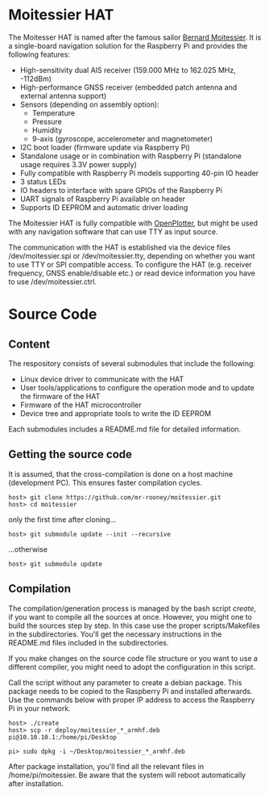 Moitessier HAT
==============

The Moitesser HAT is named after the famous sailor [Bernard Moitessier](https://en.wikipedia.org/wiki/Bernard_Moitessier).
It is a single-board navigation solution for the Raspberry Pi and provides the following features:
* High-sensitivity dual AIS receiver (159.000 MHz to 162.025 MHz, -112dBm)
* High-performance GNSS receiver (embedded patch antenna and external antenna support)
* Sensors (depending on assembly option):
  * Temperature
  * Pressure
  * Humidity
  * 9-axis (gyroscope, accelerometer and magnetometer)
* I2C boot loader (firmware update via Raspberry Pi)
* Standalone usage or in combination with Raspberry Pi (standalone usage requires 3.3V power supply)
* Fully compatible with Raspberry Pi models supporting 40-pin IO header
* 3 status LEDs
* IO headers to interface with spare GPIOs of the Raspberry Pi
* UART signals of Raspberry Pi available on header
* Supports ID EEPROM and automatic driver loading

The Moitessier HAT is fully compatible with [OpenPlotter](http://sailoog.com/openplotter), but might be used with any navigation 
software that can use TTY as input source.

The communication with the HAT is established via the device files /dev/moitessier.spi or /dev/moitessier.tty, depending 
on whether you want to use TTY or SPI compatible access.
To configure the HAT (e.g. receiver frequency, GNSS enable/disable etc.) or read device information you have to use 
/dev/moitessier.ctrl.


Source Code
===========

Content
-------

The respository consists of several submodules that include the following:
* Linux device driver to communicate with the HAT
* User tools/applications to configure the operation mode and to update the firmware of the HAT
* Firmware of the HAT microcontroller
* Device tree and appropriate tools to write the ID EEPROM

Each submodules includes a README.md file for detailed information.


Getting the source code
-----------------------

It is assumed, that the cross-compilation is done on a host machine (development PC). This ensures faster
compilation cycles.

```
host> git clone https://github.com/mr-rooney/moitessier.git
host> cd moitessier
```

only the first time after cloning...
```
host> git submodule update --init --recursive
```

...otherwise
```
host> git submodule update
``` 

Compilation
-----------

The compilation/generation process is managed by the bash script _create_, if you want to compile all the sources at once.
However, you might one to build the sources step by step. In this case use the proper scripts/Makefiles in the subdirectories.
You'll get the necessary instructions in the README.md files included in the subdirectories.
 
If you make changes on the source code file structure or you want to use a different compiler, you might need to adopt 
the configuration in this script.

Call the script without any parameter to create a debian package. This package needs to be copied to the Raspberry Pi
and installed afterwards. Use the commands below with proper IP address to access the Raspberry Pi in your network.
```
host> ./create
host> scp -r deploy/moitessier_*_armhf.deb pi@10.10.10.1:/home/pi/Desktop
```

```
pi> sudo dpkg -i ~/Desktop/moitessier_*_armhf.deb
```

After package installation, you'll find all the relevant files in /home/pi/moitessier.
Be aware that the system will reboot automatically after installation. 
